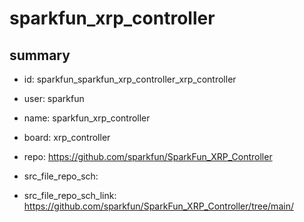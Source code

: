 # sparkfun_xrp_controller
 
## summary 
* id: sparkfun_sparkfun_xrp_controller_xrp_controller
* user: sparkfun
* name: sparkfun_xrp_controller
* board: xrp_controller
* repo: https://github.com/sparkfun/SparkFun_XRP_Controller



* src_file_repo_sch: 
* src_file_repo_sch_link: https://github.com/sparkfun/SparkFun_XRP_Controller/tree/main/






